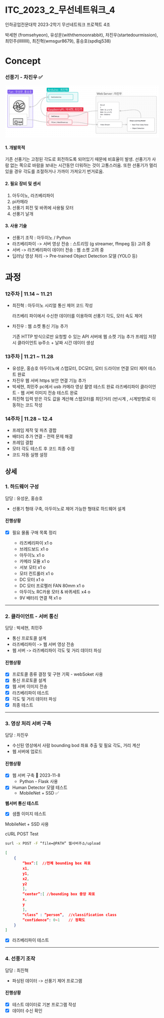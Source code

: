 # ITC_2023_2_무선네트워크_4


인하공업전문대학 2023-2학기 무선네트워크 프로젝트 4조

박세현 (fromsehyeon), 유성운(withthemoonrabbit), 차진우(startedourmission), 최민주(lllllIIlI), 최진혁(wmsgur8679), 홍승호(spdlqj538)



# Concept

### 선풍기 - 차진우 ✅

![](etc/FlowChart.png)
#### 1. 개발목적

기존 선풍기는 고정된 각도로 회전하도록 되어있기 때문에 비효율이 발생. 선풍기가 사람 없는 쪽으로 바람을 보내는 시간동안 더워하는 것이 고통스러움. 또한 선풍기가 멀리 있을 경우 각도를 조절하거나 가까이 가져오기 번거로움.

#### 2. 필요 장비 및 센서

1. 아두이노, 라즈베리파이
2. pi카메라
3. 선풍기 회전 및 바퀴에 사용될 모터
4. 선풍기 날개

#### 3. 사용 기술

- 선풍기 조작 : 아두이노 / Python
- 라즈베리파이 -> 서버 영상 전송 : 스트리밍 (g streamer, ffmpeg 등) 고려 중
- 서버 -> 라즈베리파이 데이터 전송 : 웹 소켓 고려 중
- 딥러닝 영상 처리 -> Pre-trained Object Detection 모델 (YOLO 등)

# 과정

### 12주차 | 11.14 ~ 11.21

- 최진혁 : 아두이노 시리얼 통신 제어 코드 작성
	
	라즈베리 파이에서 수신한 데이터를 이용하여
	선풍기 각도, 모터 속도 제어
	
- 차진우 : 웹 소켓 통신 기능 추가
	
	기존 HTTP 방식으로만 요청할 수 있는 API 서버에 웹 소켓 기능 추가
	프레임 저장 시 클라이언트 ip주소 + 날짜 시간 데이터 생성


### 13주차 | 11.21 ~ 11.28

- 유성운, 홍승호
	아두이노에 스탭모터, DC모터, 모터 드라이브 연결
	모터 제어 테스트 완료
- 차진우 
	웹 서버 https 보안 연결 기능 추가
- 박세현, 최민주
	pc에서 usb 카메라 영상 촬영 테스트 완료
	라즈베리파이 클라이언트 - 웹 서버 이미지 전송 테스트 완료
- 최진혁
  	입력 받은 각도 값을 계산해 스텝모터를 최단거리 (반시계 , 시계방향)로 이동하는 코드 작성

### 14주차 | 11.28 ~ 12.4

- 프레임 제작 및 파츠 결합
- 배터리 추가 연결 - 전력 문제 해결
- 프레임 결합
- 모터 각도 테스트 후 코드 최종 수정
- 코드 자동 실행 설정


## 상세

### 1. 하드웨어 구성
담당 : 유성운, 홍승호

- 선풍기 형태 구축, 아두이노로 제어 가능한 형태로 하드웨어 설계
#### 진행상황

- [x] 필요 물품 구매 목록 정리
      
  - 라즈베리파이 x1 o
  - 브레드보드 x1 o
  - 아두이노 x1 o
  - 카메라 모듈 x1 o
  - 서보 모터 x1 o
  - 모터 컨트롤러 x1 o
  - DC 모터 x1 o
  - DC 모터 프로펠러 FAN 80mm x1 o
  - 아두이노 RC카용 모터 & 바퀴세트 x4 o
  - 9V 배터리 연결 잭 x1 o

***
### 2. 클라이언트 - 서버 통신
담당 : 박세현, 최민주

- 통신 프로토콜 설계
- 라즈베리파이 -> 웹 서버 영상 전송
- 웹 서버 -> 라즈베리파이 각도 및 거리 데이터 파싱

#### 진행상황

- [x] 프로토콜 종류 결정 및 구현 기획
      - webSoket 사용
- [x] 통신 프로토콜 설계
- [x] 웹 서버 이미지 전송
- [x] 라즈베리파이 테스트
- [x] 각도 및 거리 데이터 파싱
- [x] 최종 테스트

***
### 3. 영상 처리 서버 구축
담당 : 차진우

- 수신된 영상에서 사람 bounding bod 좌표 추출 및 필요 각도, 거리 계산
- 웹 서버에 업로드

#### 진행상황

- [x] 웹 서버 구축 📅 2023-11-8 
	- Python - Flask 사용
- [x] Human Detector 모델 테스트
	- MobileNet + SSD ✅

**웹서버 통신 테스트**

- [x] 샘플 이미지 테스트

MobileNet + SSD 사용

cURL POST Test
```sh
surl -x POST -F “file=@PATH” 웹서버주소/upload
```

```json
[
	{
		“box”:[  //전체 bounding box 좌표
		x1,
		y1,
		x2,
		y2
		],
		“center”:[ //bounding box 중앙 좌표
		x,
		y
		],
		“class” : “person”,  //classification class
		“confidence”: 0~1    // 정확도
	}
]
```

- [x] 라즈베리파이 테스트


***
### 4. 선풍기 조작
담당 : 최진혁

- 파싱된 데이터 -> 선풍기 제어 프로그램
#### 진행상황

- [x] 테스트 데이터로 기본 프로그램 작성
- [x] 데이터 수신 확인
